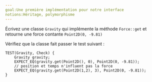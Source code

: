 ```yaml
---
goal:Une première implémentation pour notre interface
notions:Héritage, polymorphisme
---
```

Écrivez une classe `Gravity` qui implémente la méthode `Force::get` et retourne une force contante `Point2D(0, -9.81)`

Vérifiez que la classe fait passer le test suivant :

    TEST(Gravity, Check) {
        Gravity gravity;
        EXPECT_EQ(gravity.get(Point2D(), 0), Point2D(0, -9.81));
        // position et temps n'influent pas la force
        EXPECT_EQ(gravity.get(Point2D(1,2), 3), Point2D(0, -9.81));
    }